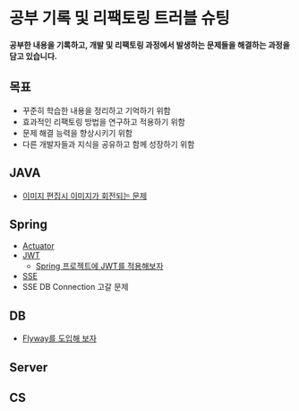 # 공부 기록 및 리팩토링 트러블 슈팅

**공부한 내용을 기록하고, 개발 및 리팩토링 과정에서 발생하는 문제들을 해결하는 과정을 담고 있습니다.**

## 목표

* 꾸준히 학습한 내용을 정리하고 기억하기 위함
* 효과적인 리팩토링 방법을 연구하고 적용하기 위함
* 문제 해결 능력을 향상시키기 위함
* 다른 개발자들과 지식을 공유하고 함께 성장하기 위함

## JAVA
* [이미지 편집시 이미지가 회전되는 문제](https://github.com/seonhyeokjun/seonhyeokjun/blob/main/java/%EC%9D%B4%EB%AF%B8%EC%A7%80%20%ED%8E%B8%EC%A7%91%EC%8B%9C%20%EC%9D%B4%EB%AF%B8%EC%A7%80%EA%B0%80%20%ED%9A%8C%EC%A0%84%EB%90%98%EB%8A%94%20%EB%AC%B8%EC%A0%9C.md)

## Spring
* [Actuator](https://github.com/seonhyeokjun/actuator)
* [JWT](https://github.com/seonhyeokjun/seonhyeokjun/blob/main/Spring/JWT.md)
  * [Spring 프로젝트에 JWT를 적용해보자](https://github.com/seonhyeokjun/jwt-tutorial)
* [SSE](https://github.com/seonhyeokjun/seonhyeokjun/blob/main/Spring/SSE.md)
 * SSE DB Connection 고갈 문제

## DB
* [Flyway를 도입해 보자](https://github.com/seonhyeokjun/seonhyeokjun/blob/main/DB/Flyway.md)

## Server

## CS

